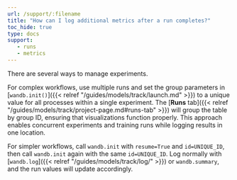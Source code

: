```yaml
---
url: /support/:filename
title: "How can I log additional metrics after a run completes?"
toc_hide: true
type: docs
support:
   - runs
   - metrics
---
```

There are several ways to manage experiments.

For complex workflows, use multiple runs and set the group parameters in [`wandb.init()`]({{< relref "/guides/models/track/launch.md" >}}) to a unique value for all processes within a single experiment. The [**Runs** tab]({{< relref "/guides/models/track/project-page.md#runs-tab" >}}) will group the table by group ID, ensuring that visualizations function properly. This approach enables concurrent experiments and training runs while logging results in one location.

For simpler workflows, call `wandb.init` with `resume=True` and `id=UNIQUE_ID`, then call `wandb.init` again with the same `id=UNIQUE_ID`. Log normally with [`wandb.log`]({{< relref "/guides/models/track/log/" >}}) or `wandb.summary`, and the run values will update accordingly.

